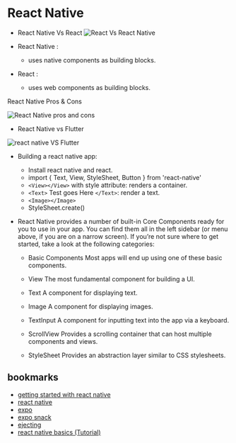 # React Native

- React Native Vs React
  ![React Vs React Native](https://makeanapplike.com/wp-content/uploads/2021/11/react-js-and-react-native-banner-in-blue-black.png)

- React Native :
  - uses native components as building blocks.
- React :
  - uses web components as building blocks.

React Native Pros & Cons

![React Native pros and cons](https://www.citrusbits.com/wp-content/uploads/2018/03/pros-cons-react-native.png)

- React Native vs Flutter

![react native VS Flutter](https://miro.medium.com/max/1024/1*4QZS8a9zWIPcZc9Os5J3NA.png)

- Building a react native app:

  - Install react native and react.
  - import { Text, View, StyleSheet, Button } from 'react-native'
  - `<View></View>` with style attribute: renders a container.
  - `<Text>` Test goes Here `</Text>`: render a text.
  - `<Image></Image>`
  - StyleSheet.create()

- React Native provides a number of built-in Core Components ready for you to use in your app. You can find them all in the left sidebar (or menu above, if you are on a narrow screen). If you’re not sure where to get started, take a look at the following categories:

  - Basic Components Most apps will end up using one of these basic components.

  - View The most fundamental component for building a UI.

  - Text A component for displaying text.

  - Image A component for displaying images.

  - TextInput A component for inputting text into the app via a keyboard.

  - ScrollView Provides a scrolling container that can host multiple components and views.

  - StyleSheet Provides an abstraction layer similar to CSS stylesheets.

## bookmarks

- [getting started with react native](https://reactnative.dev/docs/getting-started)
- [react native](https://reactnative.dev/)
- [expo](https://expo.io/)
- [expo snack](https://snack.expo.dev/)
- [ejecting](https://docs.expo.dev/versions/latest/expokit/eject)
- [react native basics (Tutorial)](https://reactnative.dev/docs/tutorial)
